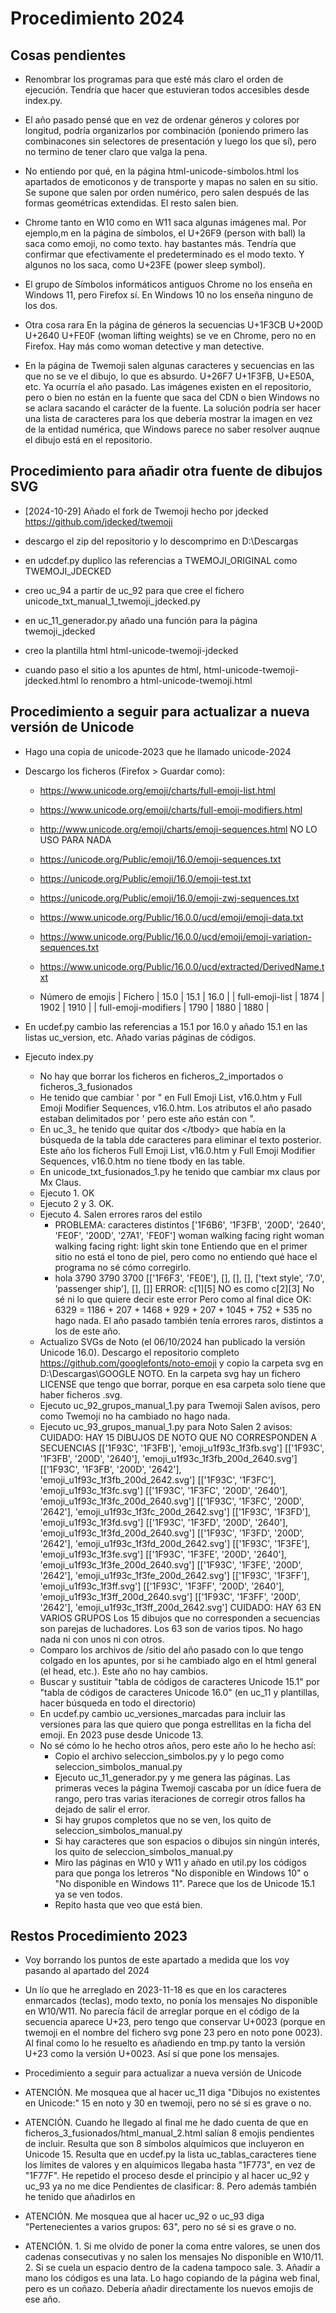 # Procedimiento 2024

## Cosas pendientes

-   Renombrar los programas para que esté más claro el orden de ejecución. Tendría que hacer que estuvieran todos accesibles desde index.py.

-   El año pasado pensé que en vez de ordenar géneros y colores por longitud, podría organizarlos por combinación (poniendo primero las combinacones sin selectores de presentación y luego los que sí), pero no termino de tener claro que valga la pena.

-   No entiendo por qué, en la página html-unicode-simbolos.html los apartados de emoticonos y de transporte y mapas no salen en su sitio. Se supone que salen por orden numérico, pero salen después de las formas geométricas extendidas. El resto salen bien.

-   Chrome tanto en W10 como en W11 saca algunas imágenes mal. Por ejemplo,m en la página de símbolos, el U+26F9 (person with ball) la saca como emoji, no como texto. hay bastantes más. Tendría que confirmar que efectivamente el predeterminado es el modo texto. Y algunos no los saca, como U+23FE (power sleep symbol).

-   El grupo de Símbolos informáticos antiguos Chrome no los enseña en Windows 11, pero Firefox sí. En Windows 10 no los enseña ninguno de los dos.

-   Otra cosa rara En la página de géneros la secuencias U+1F3CB U+200D U+2640 U+FE0F (woman lifting weights) se ve en Chrome, pero no en Firefox. Hay más como woman detective y man detective.

-   En la página de Twemoji salen algunas caracteres y secuencias en las que no se ve el dibujo, lo que es absurdo. U+26F7 U+1F3FB, U+E50A, etc. Ya ocurría el año pasado. Las imágenes existen en el repositorio, pero o bien no están en la fuente que saca del CDN o bien Windows no se aclara sacando el carácter de la fuente. La solución podría ser hacer una lista de caracteres para los que debería mostrar la imagen en vez de la entidad numérica, que Windows parece no saber resolver auqnue el dibujo está en el repositorio.

## Procedimiento para añadir otra fuente de dibujos SVG

-   [2024-10-29] Añado el fork de Twemoji hecho por jdecked https://github.com/jdecked/twemoji

-   descargo el zip del repositorio y lo descomprimo en D:\Descargas

-   en udcdef.py duplico las referencias a TWEMOJI_ORIGINAL como TWEMOJI_JDECKED

-   creo uc_94 a partir de uc_92 para que cree el fichero unicode_txt_manual_1_twemoji_jdecked.py

-   en uc_11_generador.py añado una función para la página twemoji_jdecked

-   creo la plantilla html html-unicode-twemoji-jdecked

-   cuando paso el sitio a los apuntes de html, html-unicode-twemoji-jdecked.html lo renombro a html-unicode-twemoji.html

## Procedimiento a seguir para actualizar a nueva versión de Unicode

-   Hago una copia de unicode-2023 que he llamado unicode-2024

-   Descargo los ficheros (Firefox &gt; Guardar como):
    - https://www.unicode.org/emoji/charts/full-emoji-list.html
    - https://www.unicode.org/emoji/charts/full-emoji-modifiers.html
    - http://www.unicode.org/emoji/charts/emoji-sequences.html NO LO USO PARA NADA
    - https://unicode.org/Public/emoji/16.0/emoji-sequences.txt
    - https://unicode.org/Public/emoji/16.0/emoji-test.txt
    - https://unicode.org/Public/emoji/16.0/emoji-zwj-sequences.txt
    - https://www.unicode.org/Public/16.0.0/ucd/emoji/emoji-data.txt
    - https://www.unicode.org/Public/16.0.0/ucd/emoji/emoji-variation-sequences.txt
    - https://www.unicode.org/Public/16.0.0/ucd/extracted/DerivedName.txt

    - Número de emojis
        | Fichero              | 15.0 | 15.1 | 16.0 |
        | full-emoji-list      | 1874 | 1902 | 1910 |
        | full-emoji-modifiers | 1790 | 1880 | 1880 |

-   En ucdef.py cambio las referencias a 15.1 por 16.0 y añado 15.1 en las listas uc_version, etc.
    Añado varias páginas de códigos.

-   Ejecuto index.py
    -   No hay que borrar los ficheros en ficheros_2_importados o ficheros_3_fusionados
    -   He tenido que cambiar ' por " en Full Emoji List, v16.0.htm y Full Emoji Modifier Sequences, v16.0.htm. Los atributos el año pasado estaban delimitados por ' pero este año están con ".
    -   En uc_3_ he tenido que quitar dos &lt;/tbody&gt; que había en la búsqueda de la tabla dde caracteres para eliminar el texto posterior. Este año los ficheros Full Emoji List, v16.0.htm y Full Emoji Modifier Sequences, v16.0.htm no tiene tbody en las table.
    -   En unicode_txt_fusionados_1.py he tenido que cambiar mx claus por Mx Claus.
    -   Ejecuto 1. OK
    -   Ejecuto 2 y 3. OK.
    -   Ejecuto 4.
        Salen errores raros del estilo
        -   PROBLEMA: caracteres distintos ['1F6B6', '1F3FB', '200D', '2640', 'FE0F', '200D', '27A1', 'FE0F'] woman walking facing right woman walking facing right: light skin tone
            Entiendo que en el primer sitio no está el tono de piel, pero como no entiendo qué hace el programa no sé cómo corregirlo.
        -   hola 3790 3790 3700 [['1F6F3', 'FE0E'], [], [], [], ['text style', '7.0', 'passenger ship'], [], []] ERROR: c[1][5] NO es como c[2][3]
            No sé ni lo que quiere decir este error
        Pero como al final dice OK: 6329 = 1186 + 207 + 1468 + 929 + 207 + 1045 + 752 + 535 no hago nada.
        El año pasado también tenía errores raros, distintos a los de este año.
    -   Actualizo SVGs de Noto (el 06/10/2024 han publicado la versión Unicode 16.0). Descargo el repositorio completo https://github.com/googlefonts/noto-emoji y copio la carpeta svg en D:\Descargas\GOOGLE NOTO. En la carpeta svg hay un fichero LICENSE que tengo que borrar, porque en esa carpeta solo tiene que haber ficheros .svg.
    -   Ejecuto uc_92_grupos_manual_1.py para Twemoji
        Salen avisos, pero como Twemoji no ha cambiado no hago nada.
    -   Ejecuto uc_93_grupos_manual_1.py para Noto
        Salen 2 avisos:
            CUIDADO: HAY 15 DIBUJOS DE NOTO
                     QUE NO CORRESPONDEN A SECUENCIAS
            [['1F93C', '1F3FB'], 'emoji_u1f93c_1f3fb.svg']
            [['1F93C', '1F3FB', '200D', '2640'], 'emoji_u1f93c_1f3fb_200d_2640.svg']
            [['1F93C', '1F3FB', '200D', '2642'], 'emoji_u1f93c_1f3fb_200d_2642.svg']
            [['1F93C', '1F3FC'], 'emoji_u1f93c_1f3fc.svg']
            [['1F93C', '1F3FC', '200D', '2640'], 'emoji_u1f93c_1f3fc_200d_2640.svg']
            [['1F93C', '1F3FC', '200D', '2642'], 'emoji_u1f93c_1f3fc_200d_2642.svg']
            [['1F93C', '1F3FD'], 'emoji_u1f93c_1f3fd.svg']
            [['1F93C', '1F3FD', '200D', '2640'], 'emoji_u1f93c_1f3fd_200d_2640.svg']
            [['1F93C', '1F3FD', '200D', '2642'], 'emoji_u1f93c_1f3fd_200d_2642.svg']
            [['1F93C', '1F3FE'], 'emoji_u1f93c_1f3fe.svg']
            [['1F93C', '1F3FE', '200D', '2640'], 'emoji_u1f93c_1f3fe_200d_2640.svg']
            [['1F93C', '1F3FE', '200D', '2642'], 'emoji_u1f93c_1f3fe_200d_2642.svg']
            [['1F93C', '1F3FF'], 'emoji_u1f93c_1f3ff.svg']
            [['1F93C', '1F3FF', '200D', '2640'], 'emoji_u1f93c_1f3ff_200d_2640.svg']
            [['1F93C', '1F3FF', '200D', '2642'], 'emoji_u1f93c_1f3ff_200d_2642.svg']
            CUIDADO: HAY 63 EN VARIOS GRUPOS
        Los 15 dibujos que no corresponden a secuencias son parejas de luchadores.
        Los 63 son de varios tipos.
        No hago nada ni con unos ni con otros.
    -   Comparo los archivos de /sitio del año pasado con lo que tengo colgado en los apuntes, por si he cambiado algo en el html general (el head, etc.). Este año no hay cambios.
    -   Buscar y sustituir "tabla de códigos de caracteres Unicode 15.1" por "tabla de códigos de caracteres Unicode 16.0" (en uc_11 y plantillas, hacer búsqueda en todo el directorio)
    -   En ucdef.py cambio uc_versiones_marcadas para incluir las versiones para las que quiero que ponga estrellitas en la ficha del emoji. En 2023 puse desde Unicode 13.
    -   No sé cómo lo he hecho otros años, pero este año lo he hecho así:
        -   Copio el archivo seleccion_simbolos.py y lo pego como seleccion_simbolos_manual.py
        -   Ejecuto uc_11_generador.py y me genera las páginas. Las primeras veces la página Twemoji cascaba por un ídice fuera de rango, pero tras varias iteraciones de corregir otros fallos ha dejado de salir el error.
        -   Si hay grupos completos que no se ven, los quito de seleccion_simbolos_manual.py
        -   Si hay caracteres que son espacios o dibujos sin ningún interés, los quito de seleccion_simbolos_manual.py
        -   Miro las páginas en W10 y W11 y añado en util.py los códigos para que ponga los letreros "No disponible en Windows 10" o "No disponible en Windows 11". Parece que los de Unicode 15.1 ya se ven todos.
        -   Repito hasta que veo que está bien.

## Restos Procedimiento 2023

- Voy borrando los puntos de este apartado a medida que los voy pasando al apartado del 2024

- Un lío que he arreglado en 2023-11-18 es que en los caracteres enmarcados (teclas), modo texto, no ponía los mensajes No disponible en W10/W11. No parecía fácil de arreglar porque en el código de la secuencia aparece U+23, pero tengo que conservar U+0023 (porque en twemoji en el nombre del fichero svg pone 23 pero en noto pone 0023). Al final como lo he resuelto es añadiendo en tmp.py tanto la versión U+23 como la versión U+0023. Así sí que pone los mensajes.

* Procedimiento a seguir para actualizar a nueva versión de Unicode

- ATENCIÓN. Me mosquea que al hacer uc_11 diga "Dibujos no existentes en Unicode:" 15 en noto y 30 en twemoji, pero no sé si es grave o no.

- ATENCIÓN. Cuando he llegado al final me he dado cuenta de que en ficheros_3_fusionados/html_manual_2.html salían 8 emojis pendientes de incluir. Resulta que son 8 símbolos alquímicos que incluyeron en Unicode 15. Resulta que en ucdef.py la lista uc_tablas_caracteres tiene los límites de valores y en alquímicos llegaba hasta "1F773", en vez de "1F77F". He repetido el proceso desde el principio y al hacer uc_92 y uc_93 ya no me dice Pendientes de clasificar: 8. Pero además también he tenido que añadirlos en
- ATENCIÓN. Me mosquea que al hacer uc_92 o uc_93 diga "Pertenecientes a varios grupos: 63", pero no sé si es grave o no.

- ATENCIÓN. 1. Si me olvido de poner la coma entre valores, se unen dos cadenas consecutivas y no salen los mensajes No disponible en W10/11. 2. Si se cuela un espacio dentro de la cadena tampoco sale. 3. Añadir a mano los códigos es una lata. Lo hago copiando de la página web final, pero es un coñazo. Debería añadir directamente los nuevos emojis de ese año.


